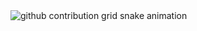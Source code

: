 <picture>
  <source media="(prefers-color-scheme: dark)" srcset="https://raw.githubusercontent.com/LK423/LK423/output/github-contribution-grid-snake-dark.svg">
  <source media="(prefers-color-scheme: light)" srcset="https://raw.githubusercontent.com/LK423/LK423/output/github-contribution-grid-snake.svg">
  <img alt="github contribution grid snake animation" src="https://raw.githubusercontent.com/K423/K423/output/github-contribution-grid-snake.svg">
</picture>
